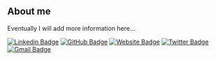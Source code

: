 ## About me

Eventually I will add more information here...

[![Linkedin Badge](https://img.shields.io/badge/-peruzzo-blue?style=flat&logo=Linkedin&logoColor=white&link=https://www.linkedin.com/in/peruzzo/)](https://www.linkedin.com/in/peruzzo/)
[![GitHub Badge](https://img.shields.io/badge/-peruzzof-c14438?style=flat&logo=GitHub&logoColor=white&link=https://github.com/peruzzof)](https://github.com/peruzzof)
[![Website Badge](https://img.shields.io/badge/-peruzzo.net-47CCCC?style=flat&logo=Google-Chrome&logoColor=white&link=https://peruzzo.net)](https://peruzzo.net)
[![Twitter Badge](https://img.shields.io/badge/-@peruzzof-1ca0f1?style=flat&labelColor=1ca0f1&logo=twitter&logoColor=white&link=https://twitter.com/peruzzof)](https://twitter.com/peruzzof)
[![Gmail Badge](https://img.shields.io/badge/-peruzzo-c14438?style=flat&logo=Gmail&logoColor=white&link=mailto:peruzzo@gmail.com)](mailto:peruzzo@gmail.com)
